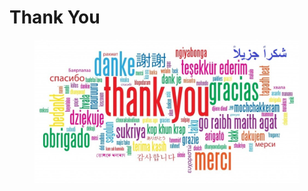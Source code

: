 # Thank You

<figure><img src="../../.gitbook/assets/image (3).png" alt=""><figcaption></figcaption></figure>
